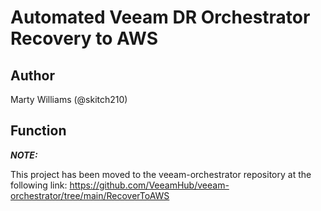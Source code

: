 # Automated Veeam DR Orchestrator Recovery to AWS 

## Author

Marty Williams (@skitch210)

## Function

***NOTE:*** 

This project has been moved to the veeam-orchestrator repository at the following link:
https://github.com/VeeamHub/veeam-orchestrator/tree/main/RecoverToAWS
